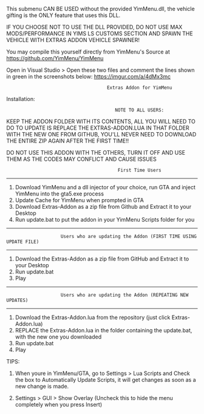 This submenu CAN BE USED without the provided YimMenu.dll, the vehicle gifting is the ONLY feature that uses this DLL.

IF YOU CHOOSE NOT TO USE THE DLL PROVIDED, DO NOT USE MAX MODS/PERFORMANCE IN YIMS LS CUSTOMS SECTION AND SPAWN THE
VEHICLE WITH EXTRAS ADDON VEHICLE SPAWNER!

You may compile this yourself directly from YimMenu's Source at https://github.com/YimMenu/YimMenu

Open in Visual Studio > Open these two files and comment the lines shown in green in the screenshots below:
https://imgur.com/a/4dMx3mc    
                                                               
                                         Extras Addon for YimMenu                                 

Installation:

                                            NOTE TO ALL USERS:
  KEEP THE ADDON FOLDER WITH ITS CONTENTS, ALL YOU WILL NEED TO DO TO UPDATE IS REPLACE THE EXTRAS-ADDON.LUA IN
THAT FOLDER WITH THE NEW ONE FROM GITHUB, YOU'LL NEVER NEED TO DOWNLOAD THE ENTIRE ZIP AGAIN AFTER THE FIRST TIME!!

DO NOT USE THIS ADDON WITH THE OTHERS, TURN IT OFF AND USE THEM AS THE CODES MAY CONFLICT AND CAUSE ISSUES

                                             First Time Users
________________
1) Download YimMenu and a dll injector of your choice, run GTA and inject YimMenu into the gta5.exe process
2) Update Cache for YimMenu when prompted in GTA
3) Download Extras-Addon as a zip file from Github and Extract it to your Desktop
4) Run update.bat to put the addon in your YimMenu Scripts folder for you

---------------------------------------------------------------------------------------------------------------

                        Users who are updating the Addon (FIRST TIME USING UPDATE FILE)
________________________________
1) Download the Extras-Addon as a zip file from GitHub and Extract it to your Desktop
2) Run update.bat
3) Play

---------------------------------------------------------------------------------------------------------------

                        Users who are updating the Addon (REPEATING NEW UPDATES)
________________________________
1) Download the Extras-Addon.lua from the repository (just click Extras-Addon.lua)
2) REPLACE the Extras-Addon.lua in the folder containing the update.bat, with the new one you downloaded
2) Run update.bat
3) Play

TIPS:

1) When youre in YimMenu/GTA, go to Settings > Lua Scripts and Check the box to Automatically Update Scripts, 
it will get changes as soon as a new change is made.

2) Settings > GUI > Show Overlay (Uncheck this to hide the menu completely when you press Insert)
